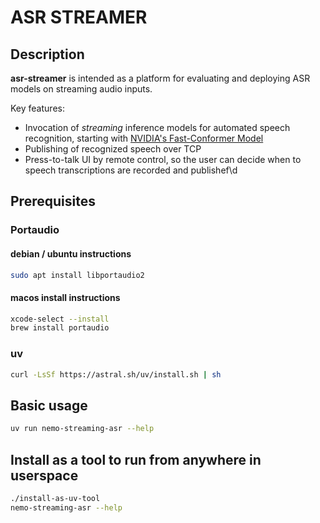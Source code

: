 # ASR STREAMER

## Description

**asr-streamer** is intended as a platform for evaluating and deploying ASR models on streaming audio inputs.

Key features:

- Invocation of _streaming_ inference models for automated speech recognition, starting with [NVIDIA's Fast-Conformer Model](https://huggingface.co/nvidia/stt_en_fastconformer_hybrid_large_streaming_multi)
- Publishing of recognized speech over TCP
- Press-to-talk UI by remote control, so the user can decide when to speech transcriptions are recorded and publishef\d

## Prerequisites

### Portaudio

#### debian / ubuntu instructions

```bash
sudo apt install libportaudio2
```

#### macos install instructions

```bash
xcode-select --install
brew install portaudio
```

### uv

```bash
curl -LsSf https://astral.sh/uv/install.sh | sh
```

## Basic usage

```bash
uv run nemo-streaming-asr --help
```

## Install as a tool to run from anywhere in userspace

```bash
./install-as-uv-tool
nemo-streaming-asr --help
```
